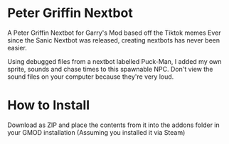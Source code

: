 # Peter Griffin Nextbot
 A Peter Griffin Nextbot for Garry's Mod based off the Tiktok memes
 Ever since the Sanic Nextbot was released, creating nextbots has never been easier.
 
 Using debugged files from a nextbot labelled Puck-Man, I added my own sprite, sounds and
 chase times to this spawnable NPC. Don't view the sound files on your computer because
 they're very loud.
 
# How to Install
Download as ZIP and place the contents from it into the addons folder in your GMOD installation
(Assuming you installed it via Steam)

